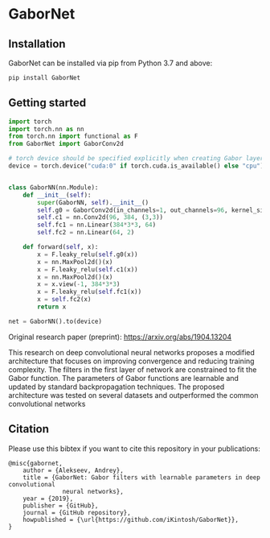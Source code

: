 # GaborNet

## Installation

GaborNet can be installed via pip from Python 3.7 and above:

```bash
pip install GaborNet
```

## Getting started

```python
import torch
import torch.nn as nn
from torch.nn import functional as F
from GaborNet import GaborConv2d

# torch device should be specified explicitly when creating Gabor layer:
device = torch.device("cuda:0" if torch.cuda.is_available() else "cpu")


class GaborNN(nn.Module):
    def __init__(self):
        super(GaborNN, self).__init__()
        self.g0 = GaborConv2d(in_channels=1, out_channels=96, kernel_size=(11, 11), device=device)
        self.c1 = nn.Conv2d(96, 384, (3,3))
        self.fc1 = nn.Linear(384*3*3, 64)
        self.fc2 = nn.Linear(64, 2)

    def forward(self, x):
        x = F.leaky_relu(self.g0(x))
        x = nn.MaxPool2d()(x)
        x = F.leaky_relu(self.c1(x))
        x = nn.MaxPool2d()(x)
        x = x.view(-1, 384*3*3)
        x = F.leaky_relu(self.fc1(x))
        x = self.fc2(x)
        return x

net = GaborNN().to(device)

```

Original research paper (preprint): https://arxiv.org/abs/1904.13204

This research on deep convolutional neural networks proposes a modified
architecture that focuses on improving convergence and reducing training
complexity. The filters in the first layer of network are constrained to fit the
Gabor function. The parameters of Gabor functions are learnable and updated by
standard backpropagation techniques. The proposed architecture was tested on
several datasets and outperformed the common convolutional networks

## Citation

Please use this bibtex if you want to cite this repository in your publications:

    @misc{gabornet,
        author = {Alekseev, Andrey},
        title = {GaborNet: Gabor filters with learnable parameters in deep convolutional
                   neural networks},
        year = {2019},
        publisher = {GitHub},
        journal = {GitHub repository},
        howpublished = {\url{https://github.com/iKintosh/GaborNet}},
    }
